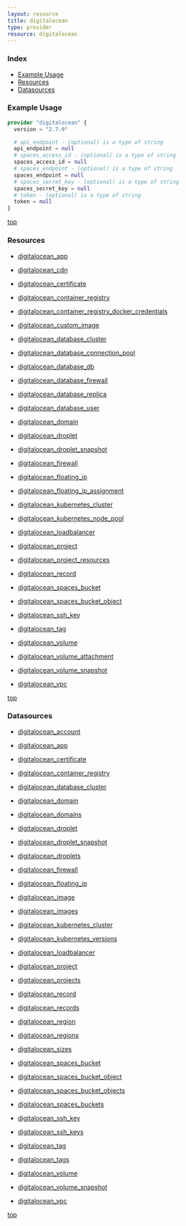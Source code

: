 ```yaml
---
layout: resource
title: digitalocean
type: provider
resource: digitalocean
---
```


### Index

- [Example Usage](#example-usage)
- [Resources](#resources)
- [Datasources](#datasources)

### Example Usage

```terraform
provider "digitalocean" {
  version = "2.7.0"

  # api_endpoint - (optional) is a type of string
  api_endpoint = null
  # spaces_access_id - (optional) is a type of string
  spaces_access_id = null
  # spaces_endpoint - (optional) is a type of string
  spaces_endpoint = null
  # spaces_secret_key - (optional) is a type of string
  spaces_secret_key = null
  # token - (optional) is a type of string
  token = null
}
```

[top](#index)

### Resources


- [digitalocean_app](./r/digitalocean_app.md)

- [digitalocean_cdn](./r/digitalocean_cdn.md)

- [digitalocean_certificate](./r/digitalocean_certificate.md)

- [digitalocean_container_registry](./r/digitalocean_container_registry.md)

- [digitalocean_container_registry_docker_credentials](./r/digitalocean_container_registry_docker_credentials.md)

- [digitalocean_custom_image](./r/digitalocean_custom_image.md)

- [digitalocean_database_cluster](./r/digitalocean_database_cluster.md)

- [digitalocean_database_connection_pool](./r/digitalocean_database_connection_pool.md)

- [digitalocean_database_db](./r/digitalocean_database_db.md)

- [digitalocean_database_firewall](./r/digitalocean_database_firewall.md)

- [digitalocean_database_replica](./r/digitalocean_database_replica.md)

- [digitalocean_database_user](./r/digitalocean_database_user.md)

- [digitalocean_domain](./r/digitalocean_domain.md)

- [digitalocean_droplet](./r/digitalocean_droplet.md)

- [digitalocean_droplet_snapshot](./r/digitalocean_droplet_snapshot.md)

- [digitalocean_firewall](./r/digitalocean_firewall.md)

- [digitalocean_floating_ip](./r/digitalocean_floating_ip.md)

- [digitalocean_floating_ip_assignment](./r/digitalocean_floating_ip_assignment.md)

- [digitalocean_kubernetes_cluster](./r/digitalocean_kubernetes_cluster.md)

- [digitalocean_kubernetes_node_pool](./r/digitalocean_kubernetes_node_pool.md)

- [digitalocean_loadbalancer](./r/digitalocean_loadbalancer.md)

- [digitalocean_project](./r/digitalocean_project.md)

- [digitalocean_project_resources](./r/digitalocean_project_resources.md)

- [digitalocean_record](./r/digitalocean_record.md)

- [digitalocean_spaces_bucket](./r/digitalocean_spaces_bucket.md)

- [digitalocean_spaces_bucket_object](./r/digitalocean_spaces_bucket_object.md)

- [digitalocean_ssh_key](./r/digitalocean_ssh_key.md)

- [digitalocean_tag](./r/digitalocean_tag.md)

- [digitalocean_volume](./r/digitalocean_volume.md)

- [digitalocean_volume_attachment](./r/digitalocean_volume_attachment.md)

- [digitalocean_volume_snapshot](./r/digitalocean_volume_snapshot.md)

- [digitalocean_vpc](./r/digitalocean_vpc.md)


[top](#index)

### Datasources


- [digitalocean_account](./d/digitalocean_account.md)

- [digitalocean_app](./d/digitalocean_app.md)

- [digitalocean_certificate](./d/digitalocean_certificate.md)

- [digitalocean_container_registry](./d/digitalocean_container_registry.md)

- [digitalocean_database_cluster](./d/digitalocean_database_cluster.md)

- [digitalocean_domain](./d/digitalocean_domain.md)

- [digitalocean_domains](./d/digitalocean_domains.md)

- [digitalocean_droplet](./d/digitalocean_droplet.md)

- [digitalocean_droplet_snapshot](./d/digitalocean_droplet_snapshot.md)

- [digitalocean_droplets](./d/digitalocean_droplets.md)

- [digitalocean_firewall](./d/digitalocean_firewall.md)

- [digitalocean_floating_ip](./d/digitalocean_floating_ip.md)

- [digitalocean_image](./d/digitalocean_image.md)

- [digitalocean_images](./d/digitalocean_images.md)

- [digitalocean_kubernetes_cluster](./d/digitalocean_kubernetes_cluster.md)

- [digitalocean_kubernetes_versions](./d/digitalocean_kubernetes_versions.md)

- [digitalocean_loadbalancer](./d/digitalocean_loadbalancer.md)

- [digitalocean_project](./d/digitalocean_project.md)

- [digitalocean_projects](./d/digitalocean_projects.md)

- [digitalocean_record](./d/digitalocean_record.md)

- [digitalocean_records](./d/digitalocean_records.md)

- [digitalocean_region](./d/digitalocean_region.md)

- [digitalocean_regions](./d/digitalocean_regions.md)

- [digitalocean_sizes](./d/digitalocean_sizes.md)

- [digitalocean_spaces_bucket](./d/digitalocean_spaces_bucket.md)

- [digitalocean_spaces_bucket_object](./d/digitalocean_spaces_bucket_object.md)

- [digitalocean_spaces_bucket_objects](./d/digitalocean_spaces_bucket_objects.md)

- [digitalocean_spaces_buckets](./d/digitalocean_spaces_buckets.md)

- [digitalocean_ssh_key](./d/digitalocean_ssh_key.md)

- [digitalocean_ssh_keys](./d/digitalocean_ssh_keys.md)

- [digitalocean_tag](./d/digitalocean_tag.md)

- [digitalocean_tags](./d/digitalocean_tags.md)

- [digitalocean_volume](./d/digitalocean_volume.md)

- [digitalocean_volume_snapshot](./d/digitalocean_volume_snapshot.md)

- [digitalocean_vpc](./d/digitalocean_vpc.md)


[top](#index)